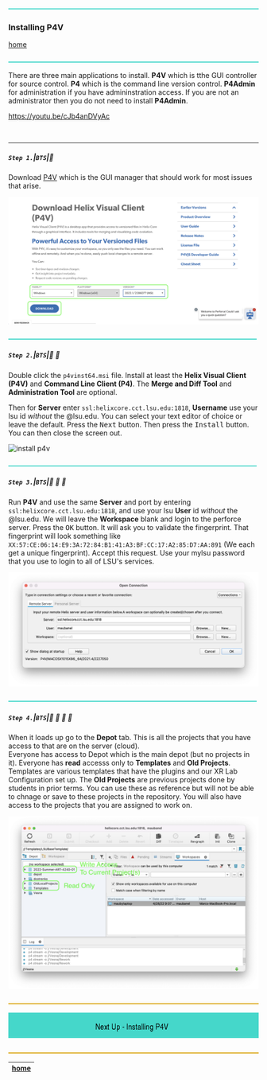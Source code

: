 ![](../images/line3.png)

### Installing P4V

[home](../README.md#user-content-p4v)</sub>

![](../images/line3.png)

There are three main applications to install.  **P4V** which is tthe GUI controller for source control.  **P4** which is the command line version control.  **P4Admin** for administration if you have admininstration access.  If you are not an administrator then you do not need to install **P4Admin**.

https://youtu.be/cJb4anDVyAc

<br>

---


##### `Step 1.`\|`BTS`|:small_blue_diamond:

Download [P4V](https://www.perforce.com/downloads/helix-visual-client-p4v) which is the GUI manager that should work for most issues that arise.  

![download p4v installer from perforce](images/downloadHelix.png)

![](../images/line2.png)

##### `Step 2.`\|`BTS`|:small_blue_diamond: :small_blue_diamond: 

Double click the `p4vinst64.msi` file. Install at least the **Helix Visual Client (P4V)** and **Command Line Client (P4)**.  The **Merge and Diff Tool** and **Administration Tool** are optional.

Then for **Server** enter `ssl:helixcore.cct.lsu.edu:1818`, **Username** use your lsu id *without* the @lsu.edu. You can select your text editor of choice or leave the default.  Press the <kbd>Next</kbd> button. Then press the <kbd>Install</kbd> button.  You can then close the screen out.

![install p4v](images/InstallPerforce.gif)

![](../images/line2.png)

##### `Step 3.`\|`BTS`|:small_blue_diamond: :small_blue_diamond: :small_blue_diamond:

Run **P4V** and use the same **Server** and port by entering `ssl:helixcore.cct.lsu.edu:1818`, and use your lsu **User** id *without* the @lsu.edu. We will leave the **Workspace** blank and login to the perforce server. Press the <kbd>OK</kbd> button. It will ask you to validate the fingerprint.  That fingerprint will look something like `XX:57:CE:06:14:E9:3A:72:84:B1:41:A3:BF:CC:17:A2:85:D7:AA:891` (We each get a unique fingerprint).  Accept this request. Use your mylsu password that you use to login to all of LSU's services. 

![running p4v for the first time](images/login.png)

![](../images/line2.png)

##### `Step 4.`\|`BTS`|:small_blue_diamond: :small_blue_diamond: :small_blue_diamond: :small_blue_diamond:

When it loads up go to the **Depot** tab.  This is all the projects that you have access to that are on the server (cloud).  
Everyone has access to Depot which is the main depot (but no projects in it).  Everyone has **read** accesss only to **Templates** and **Old Projects**.  Templates are various templates that have the plugins and our XR Lab Configuration set up.  The **Old Projects** are previous projects done by students in prior terms.  You can use these as reference but will not be able to chnage or save to these projects in the repository.  You will also have access to the projects that you are assigned to work on.

![look at depot with various projects](images/depot.png)

![](../images/line.png)

![Installing P4V](images/installingP4V.png)

![](../images/line.png)

| [home](../README.md#user-content-p4v)  |
|---|
